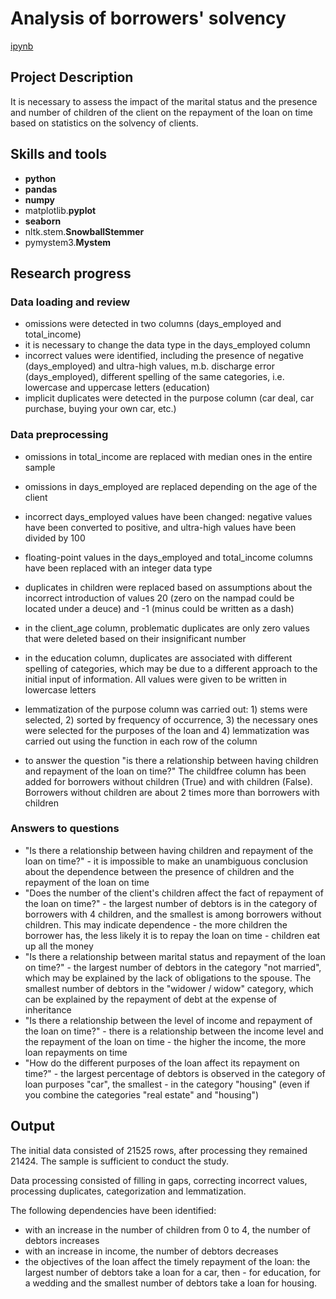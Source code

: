 # Analysis of borrowers' solvency

[ipynb](https://github.com/mvs834/Yandex.Practicum/blob/3aa4bea6c1e42ac87a4f471651cbefc30ebf6d9f/DA%2002%20Bank%20credit%20scoring/Bank_credit_scoring.ipynb)

## Project Description

It is necessary to assess the impact of the marital status and the presence and number of children of the client on the repayment of the loan on time based on statistics on the solvency of clients.


## Skills and tools

- **python**
- **pandas**
- **numpy**
- matplotlib.**pyplot**
- **seaborn**
- nltk.stem.**SnowballStemmer**
- pymystem3.**Mystem**

## Research progress

### Data loading and review
- omissions were detected in two columns (days_employed and total_income)
- it is necessary to change the data type in the days_employed column
- incorrect values were identified, including the presence of negative (days_employed) and ultra-high values, m.b. discharge error (days_employed), different spelling of the same categories, i.e. lowercase and uppercase letters (education)
- implicit duplicates were detected in the purpose column (car deal, car purchase, buying your own car, etc.)

### Data preprocessing
- omissions in total_income are replaced with median ones in the entire sample
- omissions in days_employed are replaced depending on the age of the client

- incorrect days_employed values have been changed: negative values have been converted to positive, and ultra-high values have been divided by 100
- floating-point values in the days_employed and total_income columns have been replaced with an integer data type

- duplicates in children were replaced based on assumptions about the incorrect introduction of values 20 (zero on the nampad could be located under a deuce) and -1 (minus could be written as a dash)
- in the client_age column, problematic duplicates are only zero values that were deleted based on their insignificant number
- in the education column, duplicates are associated with different spelling of categories, which may be due to a different approach to the initial input of information. All values were given to be written in lowercase letters

- lemmatization of the purpose column was carried out: 1) stems were selected, 2) sorted by frequency of occurrence, 3) the necessary ones were selected for the purposes of the loan and 4) lemmatization was carried out using the function in each row of the column

- to answer the question "is there a relationship between having children and repayment of the loan on time?" The childfree column has been added for borrowers without children (True) and with children (False). Borrowers without children are about 2 times more than borrowers with children

### Answers to questions
- "Is there a relationship between having children and repayment of the loan on time?" - it is impossible to make an unambiguous conclusion about the dependence between the presence of children and the repayment of the loan on time
- "Does the number of the client's children affect the fact of repayment of the loan on time?" - the largest number of debtors is in the category of borrowers with 4 children, and the smallest is among borrowers without children. This may indicate dependence - the more children the borrower has, the less likely it is to repay the loan on time - children eat up all the money
- "Is there a relationship between marital status and repayment of the loan on time?" - the largest number of debtors in the category "not married", which may be explained by the lack of obligations to the spouse. The smallest number of debtors in the "widower / widow" category, which can be explained by the repayment of debt at the expense of inheritance
- "Is there a relationship between the level of income and repayment of the loan on time?" - there is a relationship between the income level and the repayment of the loan on time - the higher the income, the more loan repayments on time
- "How do the different purposes of the loan affect its repayment on time?" - the largest percentage of debtors is observed in the category of loan purposes "car", the smallest - in the category "housing" (even if you combine the categories "real estate" and "housing")

## Output

The initial data consisted of 21525 rows, after processing they remained 21424. The sample is sufficient to conduct the study.

Data processing consisted of filling in gaps, correcting incorrect values, processing duplicates, categorization and lemmatization.

The following dependencies have been identified:

- with an increase in the number of children from 0 to 4, the number of debtors increases
- with an increase in income, the number of debtors decreases
- the objectives of the loan affect the timely repayment of the loan: the largest number of debtors take a loan for a car, then - for education, for a wedding and the smallest number of debtors take a loan for housing.